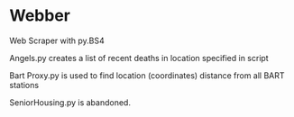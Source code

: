# Webber
Web Scraper with py.BS4

Angels.py creates a list of recent deaths in location specified in script

Bart Proxy.py is used to find location (coordinates) distance from all BART stations

SeniorHousing.py is abandoned.
